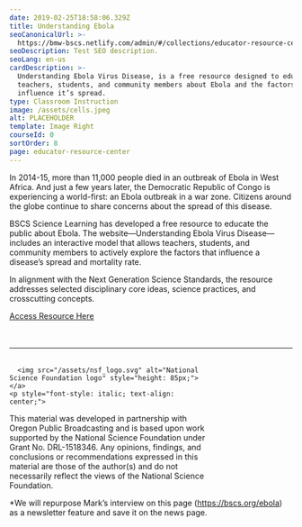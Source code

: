 ```yaml
---
date: 2019-02-25T18:58:06.329Z
title: Understanding Ebola
seoCanonicalUrl: >-
  https://bmw-bscs.netlify.com/admin/#/collections/educator-resource-center/understanding-ebola
seoDescription: Test SEO description.
seoLang: en-us
cardDescription: >-
  Understanding Ebola Virus Disease, is a free resource designed to educate
  teachers, students, and community members about Ebola and the factors that
  influence it’s spread. 
type: Classroom Instruction
image: /assets/cells.jpeg
alt: PLACEHOLDER
template: Image Right
courseId: 0
sortOrder: 8
page: educator-resource-center
---
```

In 2014-15, more than 11,000 people died in an outbreak of Ebola in West Africa. And just a few years later, the Democratic Republic of Congo is experiencing a world-first: an Ebola outbreak in a war zone. Citizens around the globe continue to share concerns about the spread of this disease. 

BSCS Science Learning has developed a free resource to educate the public about Ebola. The website—Understanding Ebola Virus Disease—includes an interactive model that allows teachers, students, and community members to actively explore the factors that influence a disease’s spread and mortality rate. 

In alignment with the Next Generation Science Standards, the resource addresses selected disciplinary core ideas, science practices, and crosscutting concepts. 

<a class="btn btn-outline-secondary" href="http://ebola.bscs.org/ /" target="_blank" rel="noopener noreferrer">Access Resource Here</a>

<hr style="margin-top: 3rem; margin-bottom: 2rem;" />
<div class="d-flex justify-content-center">
  <div style="width: 70%;">
    
      <img src="/assets/nsf_logo.svg" alt="National Science Foundation logo" style="height: 85px;">
    </a>
    <p style="font-style: italic; text-align: center;">
This material was developed in partnership with Oregon Public Broadcasting and is based upon work supported by the National Science Foundation under Grant No. DRL-1518346. Any opinions, findings, and conclusions or recommendations expressed in this material are those of the author(s) and do not necessarily reflect the views of the National Science Foundation.
    </p>
  </div>
</div>


\*We will repurpose Mark’s interview on this page (https://bscs.org/ebola) as a newsletter feature and save it on the news page.

